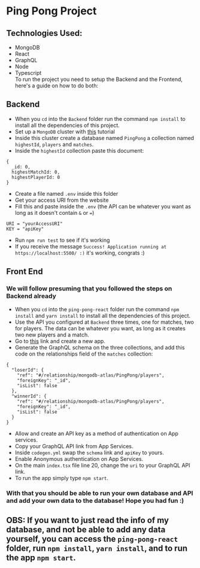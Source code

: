 # Ping Pong Project
## Technologies Used:
- MongoDB
- React
- GraphQL
- Node
- Typescript  
To run the project you need to setup the Backend and the Frontend, here's a guide on how to do both:
## Backend
- When you `cd` into the `Backend` folder run the command `npm install` to install all the dependencies of this project.
- Set up a `MongoDB` cluster with [this](https://www.mongodb.com/basics/clusters/mongodb-cluster-setup) tutorial
- Inside this cluster create a database named `PingPong` a collection named `highestId`, `players` and `matches`.
- Inside the `highestId` collection paste this document:
```
{
  _id: 0,
  highestMatchId: 0,
  highestPlayerId: 0
}
```
- Create a file named `.env` inside this folder
- Get your access URI from the website
- Fill this and paste inside the `.env` (the API can be whatever you want as long as it doesn't contain `&` or `=`)
```
URI = "yourAccessURI"
KEY = "apiKey"
```
- Run `npm run test` to see if it's working
- If you receive the message `Success! Application running at https://localhost:5500/ :)` it's working, congrats :)
## Front End
### We will follow presuming that you followed the steps on Backend already

- When you `cd` into the `ping-pong-react` folder run the command `npm install` and `yarn install` to install all the dependencies of this project.
- Use the API you configured at `Backend` three times, one for matches, two for players. The data can be whatever you want, as long as it creates two new players and a match.
- Go to [this](https://www.mongodb.com/docs/atlas/app-services/graphql/#how-app-services-creates-graphql-schemas) link and create a new app.
- Generate the GraphQL schema on the three collections, and add this code on the relationships field of the `matches` collection:
```
{
  "loserId": {
    "ref": "#/relationship/mongodb-atlas/PingPong/players",
    "foreignKey": "_id",
    "isList": false
  },
  "winnerId": {
    "ref": "#/relationship/mongodb-atlas/PingPong/players",
    "foreignKey": "_id",
    "isList": false
  }
}
```
- Allow and create an API key as a method of authentication on App services.
- Copy your GraphQL API link from App Services.
- Inside `codegen.yml` swap the `schema` link and `apiKey` to yours.
- Enable Anonymous authentication on App Services.
- On the main `index.tsx` file line 20, change the `uri` to your GraphQL API link.
- To run the app simply type `npm start`.

### With that you should be able to run your own database and API and add your own data to the database! Hope you had fun :)
## OBS: If you want to just read the info of my database, and not be able to add any data yourself, you can access the `ping-pong-react` folder, run `npm install`, `yarn install`, and to run the app `npm start`.